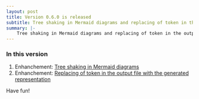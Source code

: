 ```yaml
---
layout: post
title: Version 0.6.0 is released
subtitle: Tree shaking in Mermaid diagrams and replacing of token in the output file with the generated representation.
summary: |-
    Tree shaking in Mermaid diagrams and replacing of token in the output file with the generated representation.
---
```

### In this version
1. Enhanchement: [Tree shaking in Mermaid diagrams](https://github.com/ebjornset/DryGen/issues/25)
2. Enhanchement: [Replacing of token in the output file with the generated representation](https://github.com/ebjornset/DryGen/issues/29)

Have fun!